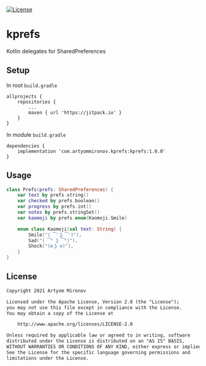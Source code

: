 [![License](https://img.shields.io/badge/License-Apache%202.0-orange.svg)](https://opensource.org/licenses/Apache-2.0)

# kprefs
Kotlin delegates for SharedPreferences

## Setup
In root `build.gradle`
```
allprojects {
    repositories {
        ...
        maven { url 'https://jitpack.io' }
    }
}
```

In module `build.gradle`
```
dependencies {
    implementation 'com.artyommironov.kprefs:kprefs:1.0.0'
}
```

## Usage
```kotlin
class Prefs(prefs: SharedPreferences) {
    var text by prefs.string()
    var checked by prefs.boolean()
    var progress by prefs.int()
    var notes by prefs.stringSet()
    var kaomoji by prefs.enum(Kaomoji.Smile)

    enum class Kaomoji(val text: String) {
        Smile("( ͡ᵔ ͜ʖ ͡ᵔ)"),
        Sad("( ͡° ʖ̯ ͡°)"),
        Shock("(ʘ ͟ʖ ʘ)"),
    }
}
```

## License
```txt
Copyright 2021 Artyom Mironov

Licensed under the Apache License, Version 2.0 (the "License");
you may not use this file except in compliance with the License.
You may obtain a copy of the License at

    http://www.apache.org/licenses/LICENSE-2.0

Unless required by applicable law or agreed to in writing, software
distributed under the License is distributed on an "AS IS" BASIS,
WITHOUT WARRANTIES OR CONDITIONS OF ANY KIND, either express or implied.
See the License for the specific language governing permissions and
limitations under the License.
```
